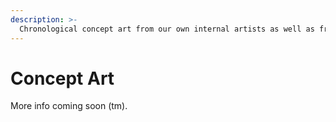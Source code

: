 ```yaml
---
description: >-
  Chronological concept art from our own internal artists as well as from DRI to show the progression and evolution following community feedback.
---
```


# Concept Art

More info coming soon (tm).&#x20;
